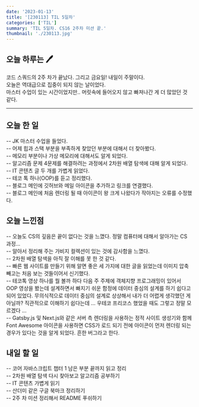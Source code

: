 ```yaml
---
date: '2023-01-13'
title: '[230113] TIL 5일차'
categories: ['TIL']
summary: 'TIL 5일차. CS16 2주차 미션 끝.'
thumbnail: './230113.jpg'
---
```


## 오늘 하루는 🖊️

코드 스쿼드의 2주 차가 끝났다. 그리고 금요일! 내일이 주말이다.
</br>
오늘은 역대급으로 집중이 되지 않는 날이었다.
</br>
마스터 수업이 있는 시간이었지만.. 머릿속에 들어오지 않고 빠져나간 게 더 많았던 것 같다.

---

## 오늘 한 일

-- JK 마스터 수업을 들었다.</br>
-- 어제 힙과 스택 부분을 부족하게 찾았던 부분에 대해서 더 찾아봤다.</br>
-- 메모리 부분이나 가상 메모리에 대해서도 알게 되었다.</br>
-- 알고리즘 문제 4문제를 해결하려는 과정에서 2차원 배열 탐색에 대해 알게 되었다.</br>
-- IT 콘텐츠 글 두 개를 가볍게 읽었다.</br>
-- 테코 톡 하나(OOP)를 듣고 정리했다.</br>
-- 블로그 메인에 깃허브와 메일 아이콘을 추가하고 링크를 연결했다.</br>
-- 블로그 메인에 처음 렌더링 될 때 아이콘이 왕 크게 나왔다가 작아지는 오류를 수정했다.

## 오늘 느낀점

-- 오늘도 CS의 깊음은 끝이 없다는 것을 느꼈다. 정말 컴퓨터에 대해서 알아가는 CS 과정...</br>
-- 알아서 정리해 주는 가비지 컬렉션이 있는 것에 감사함을 느꼈다.</br>
-- 2차원 배열 탐색을 아직 잘 이해를 못 한 것 같다.</br>
-- 빠른 웹 사이트를 만들기 위해 알면 좋은 세 가지에 대한 글을 읽었는데 이미지 압축 빼고는 처음 보는 것들이어서 신기했다.</br>
-- 테코톡 영상 하나를 뭘 볼까 하다 다음 주 주제에 객체지향 프로그래밍이 있어서 OOP 영상을 봤는데 설계하면서 빠지기 쉬운 함정에 데이터 중심의 설계를 하기 쉽다고 되어 있었다. 무의식적으로 데이터 중심의 설계로 상상해서 내가 더 어렵게 생각했던 게 아닐까? 직관적으로 이해하기 쉽다는데 ... 우테코 프리코스 했었을 때도 그렇고 정말 모르겠다 ...</br>
-- Gatsby.js 및 Next.js와 같은 서버 측 렌더링을 사용하는 정적 사이트 생성기와 함께 Font Awesome 아이콘을 사용하면 CSS가 로드 되기 전에 아이콘이 먼저 렌더링 되는 경우가 있다는 것을 알게 되었다. 흔한 버그라고 한다.

## 내일 할 일

-- 코어 자바스크립트 챕터 1 남은 부분 끝까지 읽고 정리</br>
-- 2차원 배열 탐색 다시 찾아보고 알고리즘 공부하기</br>
-- IT 콘텐츠 가볍게 읽기</br>
-- 산더미 같은 구글 북마크 정리하기</br>
-- 2주 차 미션 정리해서 README 푸쉬하기
